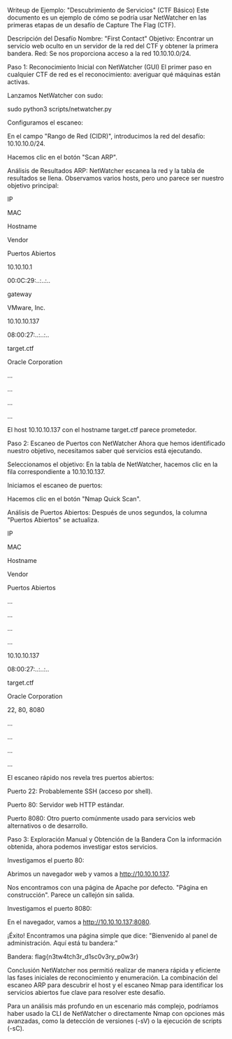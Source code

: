 Writeup de Ejemplo: "Descubrimiento de Servicios" (CTF Básico)
Este documento es un ejemplo de cómo se podría usar NetWatcher en las primeras etapas de un desafío de Capture The Flag (CTF).

Descripción del Desafío
Nombre: "First Contact"
Objetivo: Encontrar un servicio web oculto en un servidor de la red del CTF y obtener la primera bandera.
Red: Se nos proporciona acceso a la red 10.10.10.0/24.

Paso 1: Reconocimiento Inicial con NetWatcher (GUI)
El primer paso en cualquier CTF de red es el reconocimiento: averiguar qué máquinas están activas.

Lanzamos NetWatcher con sudo:

sudo python3 scripts/netwatcher.py

Configuramos el escaneo:

En el campo "Rango de Red (CIDR)", introducimos la red del desafío: 10.10.10.0/24.

Hacemos clic en el botón "Scan ARP".

Análisis de Resultados ARP:
NetWatcher escanea la red y la tabla de resultados se llena. Observamos varios hosts, pero uno parece ser nuestro objetivo principal:

IP

MAC

Hostname

Vendor

Puertos Abiertos

10.10.10.1

00:0C:29:..:..:..

gateway

VMware, Inc.



10.10.10.137

08:00:27:..:..:..

target.ctf

Oracle Corporation



...

...

...

...



El host 10.10.10.137 con el hostname target.ctf parece prometedor.

Paso 2: Escaneo de Puertos con NetWatcher
Ahora que hemos identificado nuestro objetivo, necesitamos saber qué servicios está ejecutando.

Seleccionamos el objetivo: En la tabla de NetWatcher, hacemos clic en la fila correspondiente a 10.10.10.137.

Iniciamos el escaneo de puertos:

Hacemos clic en el botón "Nmap Quick Scan".

Análisis de Puertos Abiertos:
Después de unos segundos, la columna "Puertos Abiertos" se actualiza.

IP

MAC

Hostname

Vendor

Puertos Abiertos

...

...

...

...



10.10.10.137

08:00:27:..:..:..

target.ctf

Oracle Corporation

22, 80, 8080

...

...

...

...



El escaneo rápido nos revela tres puertos abiertos:

Puerto 22: Probablemente SSH (acceso por shell).

Puerto 80: Servidor web HTTP estándar.

Puerto 8080: Otro puerto comúnmente usado para servicios web alternativos o de desarrollo.

Paso 3: Exploración Manual y Obtención de la Bandera
Con la información obtenida, ahora podemos investigar estos servicios.

Investigamos el puerto 80:

Abrimos un navegador web y vamos a http://10.10.10.137.

Nos encontramos con una página de Apache por defecto. "Página en construcción". Parece un callejón sin salida.

Investigamos el puerto 8080:

En el navegador, vamos a http://10.10.10.137:8080.

¡Éxito! Encontramos una página simple que dice: "Bienvenido al panel de administración. Aquí está tu bandera:"

Bandera: flag{n3tw4tch3r_d1sc0v3ry_p0w3r}

Conclusión
NetWatcher nos permitió realizar de manera rápida y eficiente las fases iniciales de reconocimiento y enumeración. La combinación del escaneo ARP para descubrir el host y el escaneo Nmap para identificar los servicios abiertos fue clave para resolver este desafío.

Para un análisis más profundo en un escenario más complejo, podríamos haber usado la CLI de NetWatcher o directamente Nmap con opciones más avanzadas, como la detección de versiones (-sV) o la ejecución de scripts (-sC).